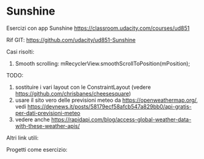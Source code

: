 # Sunshine
Esercizi con app Sunshine
https://classroom.udacity.com/courses/ud851

Rif GIT:
https://github.com/udacity/ud851-Sunshine

Casi risolti:
1) Smooth scrolling: mRecyclerView.smoothScrollToPosition(mPosition);
    

TODO:
1) sostituire i vari layout con le ConstraintLayout (vedere https://github.com/chrisbanes/cheesesquare)
2) usare il sito vero delle previsioni meteo da https://openweathermap.org/,
   vedi https://devnews.it/posts/58179ecf58afcb547a829bb0/api-gratis-per-dati-previsioni-meteo
3) vedere anche https://rapidapi.com/blog/access-global-weather-data-with-these-weather-apis/

Altri link utili:

Progetti come esercizio:

